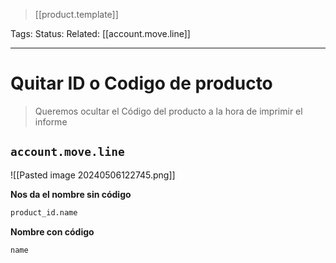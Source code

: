 > [[product.template]]

Tags: 
Status: 
Related: [[account.move.line]]

___

# Quitar ID o Codigo de producto

> Queremos ocultar el Código del producto a la hora de imprimir el informe

## `account.move.line`
![[Pasted image 20240506122745.png]]

**Nos da el nombre sin código**
```xml
product_id.name
```

**Nombre con código**
```xml
name
```
